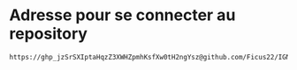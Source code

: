 # Adresse pour se connecter au repository

```
https://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@github.com/Ficus22/IGN.git
```
